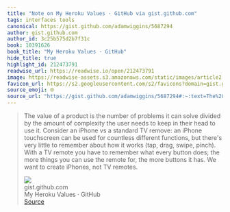 ```yaml
---
title: "Note on My Heroku Values · GitHub via gist.github.com"
tags: interfaces tools
canonical: https://gist.github.com/adamwiggins/5687294
author: gist.github.com
author_id: 3c25b575d2b7f31c
book: 10391626
book_title: "My Heroku Values · GitHub"
hide_title: true
highlight_id: 212473791
readwise_url: https://readwise.io/open/212473791
image: https://readwise-assets.s3.amazonaws.com/static/images/article2.74d541386bbf.png
favicon_url: https://s2.googleusercontent.com/s2/favicons?domain=gist.github.com
source_emoji: 🌐
source_url: "https://gist.github.com/adamwiggins/5687294#:~:text=The%20value%20of,not%20TV%20remotes."
---
```


> The value of a product is the number of problems it can solve divided by the amount of complexity the user needs to keep in their head to use it. Consider an iPhone vs a standard TV remove: an iPhone touchscreen can be used for countless different functions, but there's very little to remember about how it works (tap, drag, swipe, pinch). With a TV remote you have to remember what every button does; the more things you can use the remote for, the more buttons it has. We want to create iPhones, not TV remotes.
> <div class="quoteback-footer"><div class="quoteback-avatar"><img class="mini-favicon" src="https://s2.googleusercontent.com/s2/favicons?domain=gist.github.com"></div><div class="quoteback-metadata"><div class="metadata-inner"><span style="display:none">FROM:</span><div aria-label="gist.github.com" class="quoteback-author"> gist.github.com</div><div aria-label="My Heroku Values · GitHub" class="quoteback-title"> My Heroku Values · GitHub</div></div></div><div class="quoteback-backlink"><a target="_blank" aria-label="go to the full text of this quotation" rel="noopener" href="https://gist.github.com/adamwiggins/5687294#:~:text=The%20value%20of,not%20TV%20remotes." class="quoteback-arrow"> Source</a></div></div>
